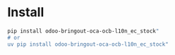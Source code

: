 # Install

```bash
pip install odoo-bringout-oca-ocb-l10n_ec_stock"
# or
uv pip install odoo-bringout-oca-ocb-l10n_ec_stock"
```
